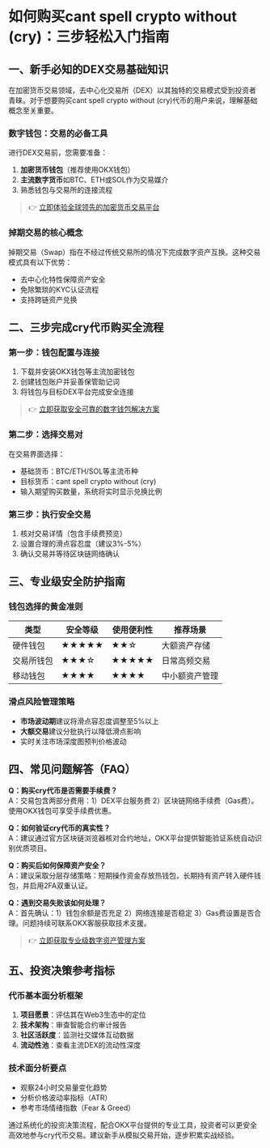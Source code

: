 # 如何购买cant spell crypto without (cry)：三步轻松入门指南

## 一、新手必知的DEX交易基础知识
在加密货币交易领域，去中心化交易所（DEX）以其独特的交易模式受到投资者青睐。对于想要购买cant spell crypto without (cry)代币的用户来说，理解基础概念至关重要。

### 数字钱包：交易的必备工具
进行DEX交易前，您需要准备：
1. **加密货币钱包**（推荐使用OKX钱包）
2. **主流数字货币**如BTC、ETH或SOL作为交易媒介
3. 熟悉钱包与交易所的连接流程

> 👉 [立即体验全球领先的加密货币交易平台](https://bit.ly/okx_welcome)

### 掉期交易的核心概念
掉期交易（Swap）指在不经过传统交易所的情况下完成数字资产互换。这种交易模式具有以下优势：
- 去中心化特性保障资产安全
- 免除繁琐的KYC认证流程
- 支持跨链资产兑换

## 二、三步完成cry代币购买全流程

### 第一步：钱包配置与连接
1. 下载并安装OKX钱包等主流加密钱包
2. 创建钱包账户并妥善保管助记词
3. 将钱包与目标DEX平台完成安全连接

> 👉 [立即获取安全可靠的数字钱包解决方案](https://bit.ly/okx_welcome)

### 第二步：选择交易对
在交易界面选择：
- 基础货币：BTC/ETH/SOL等主流币种
- 目标货币：cant spell crypto without (cry)
- 输入期望购买数量，系统将实时显示兑换比例

### 第三步：执行安全交易
1. 核对交易详情（包含手续费预览）
2. 设置合理的滑点容忍度（建议3%-5%）
3. 确认交易并等待区块链网络确认

## 三、专业级安全防护指南

### 钱包选择的黄金准则
| 类型     | 安全等级 | 使用便利性 | 推荐场景         |
|----------|----------|------------|------------------|
| 硬件钱包 | ★★★★★   | ★★☆        | 大额资产存储     |
| 交易所钱包| ★★★☆     | ★★★★★     | 日常高频交易     |
| 移动钱包 | ★★★★     | ★★★★      | 中小额资产管理   |

### 滑点风险管理策略
- **市场波动期**建议将滑点容忍度调整至5%以上
- **大额交易**建议分批执行以降低滑点影响
- 实时关注市场深度图预判价格波动

## 四、常见问题解答（FAQ）

**Q：购买cry代币是否需要手续费？**  
A：交易包含两部分费用：1）DEX平台服务费 2）区块链网络手续费（Gas费）。使用OKX钱包可享受手续费优惠。

**Q：如何验证cry代币的真实性？**  
A：建议通过官方区块链浏览器核对合约地址，OKX平台提供智能验证系统自动识别优质项目。

**Q：购买后如何保障资产安全？**  
A：建议采取分层存储策略：短期操作资金存放热钱包，长期持有资产转入硬件钱包，并启用2FA双重认证。

**Q：遇到交易失败该如何处理？**  
A：首先确认：1）钱包余额是否充足 2）网络连接是否稳定 3）Gas费设置是否合理。问题持续可联系OKX客服获取技术支援。

> 👉 [立即获取专业级数字资产管理方案](https://bit.ly/okx_welcome)

## 五、投资决策参考指标

### 代币基本面分析框架
1. **项目愿景**：评估其在Web3生态中的定位
2. **技术架构**：审查智能合约审计报告
3. **社区活跃度**：监测社交媒体互动数据
4. **流动性池**：查看主流DEX的流动性深度

### 技术面分析要点
- 观察24小时交易量变化趋势
- 分析价格波动率指标（ATR）
- 参考市场情绪指数（Fear & Greed）

通过系统化的投资决策流程，配合OKX平台提供的专业工具，投资者可以更安全高效地参与cry代币交易。建议新手从模拟交易开始，逐步积累实战经验。